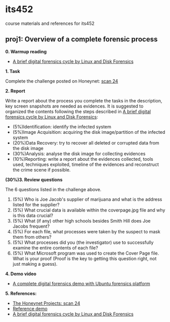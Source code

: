 # its452
course materials and references for its452

## proj1: Overview of a complete forensic process

**0. Warmup reading**
* [A brief digital forensics cycle by Linux and Disk Forensics](./refs/Acompleteforensicprocesspdf)


**1. Task**

Complete the challenge posted on Honeynet: [scan 24](http://www.honeynet.onofri.org/scans/scan24/)


**2. Report**

Write a report about the process you complete the tasks in the description, key screen snapshots are needed as evidences. It is suggested to organized the contents following the steps described in [A brief digital forensics cycle by Linux and Disk Forensics](./refs/Acompleteforensicprocesspdf):
* (5%)Identification: identify the infected system
* (5%)Image Acquisition: acquiring the disk image/partition of the infected system
* (20%)Data Recovery: try to recover all deleted or corrupted data from the disk image
* (30%)Analysis: analyse the disk image for collecting evidences
* (10%)Reporting: write a report about the evidences collected, tools used, techniques exploited, timeline of the evidences and reconstruct the crime scene if possible.


**(30%)3. Review questions**

The 6 questions listed in the challenge above.


1. (5%) Who is Joe Jacob's supplier of marijuana and what is the address listed for the supplier?
2. (5%) What crucial data is available within the coverpage.jpg file and why is this data crucial?
3. (5%) What (if any) other high schools besides Smith Hill does Joe Jacobs frequent?
4. (5%) For each file, what processes were taken by the suspect to mask them from others?
5. (5%) What processes did you (the investigator) use to successfully examine the entire contents of each file?
6. (5%) What Microsoft program was used to create the Cover Page file. What is your proof (Proof is the key to getting this question right, not just making a guess).

**4. Demo video**
* [A complete digital forensics demo with Ubuntu forensics platform](https://youtu.be/koi7A6yW\_gI)

**5. References:**
* [The Honeynet Projects: scan 24](http://www.honeynet.onofri.org/scans/scan24/)
* [Reference demo](https://www.pcsympathy.com/2008/03/22/my-first-autopsy/)
* [A brief digital forensics cycle by Linux and Disk Forensics](https://resources.infosecinstitute.com/linux-and-disk-forensics/)

